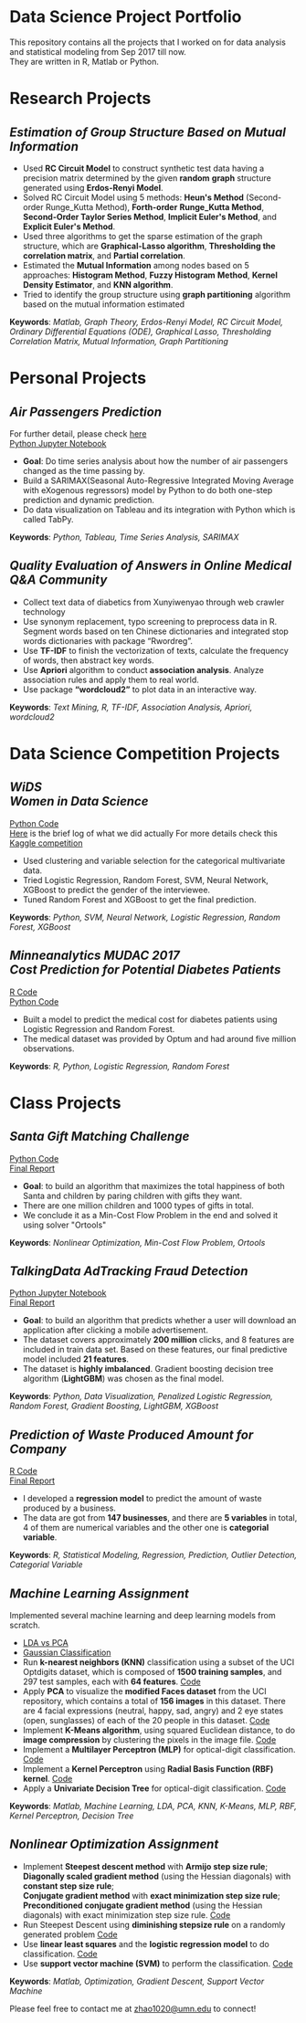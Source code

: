 # Data Science Project Portfolio
This repository contains all the projects that I worked on for data analysis and statistical modeling from Sep 2017 till now.<br />They are written in R, Matlab or Python.

# Research Projects
## *Estimation of Group Structure Based on Mutual Information*

* Used **RC Circuit Model** to construct synthetic test data having a precision matrix determined by the given **random**
**graph** structure generated using **Erdos-Renyi Model**.
* Solved RC Circuit Model using 5 methods: **Heun's Method** (Second-order Runge_Kutta Method), **Forth-order**
**Runge_Kutta Method**, **Second-Order Taylor Series Method**, **Implicit Euler's Method**, and **Explicit Euler's Method**.
* Used three algorithms to get the sparse estimation of the graph structure, which are **Graphical-Lasso algorithm**,
**Thresholding the correlation matrix**, and **Partial correlation**.
* Estimated the **Mutual Information** among nodes based on 5 approaches: **Histogram Method**, **Fuzzy Histogram**
**Method**, **Kernel Density Estimator**, and **KNN algorithm**.
* Tried to identify the group structure using **graph partitioning** algorithm based on the mutual information estimated

**Keywords**: *Matlab, Graph Theory, Erdos-Renyi Model, RC Circuit Model, Ordinary Differential Equations (ODE), Graphical Lasso, Thresholding Correlation Matrix, Mutual Information, Graph Partitioning*


# Personal Projects
## *Air Passengers Prediction*
For further detail, please check [here](https://github.com/EchoZhaoo/Air-Passengers-Prediction/blob/master/README.md)<br />
[Python Jupyter Notebook](https://github.com/EchoZhaoo/Air-Passengers-Prediction/blob/master/SARIMAX.ipynb)<br />
- **Goal**: Do time series analysis about how the number of air passengers changed as the time passing by.
- Build a SARIMAX(Seasonal Auto-Regressive Integrated Moving Average with eXogenous regressors) model by Python to do both one-step prediction and dynamic prediction.
- Do data visualization on Tableau and its integration with Python which is called TabPy. 

**Keywords**: *Python, Tableau, Time Series Analysis, SARIMAX*

## *Quality Evaluation of Answers in Online Medical Q&A Community*

* Collect text data of diabetics from Xunyiwenyao through web crawler technology
* Use synonym replacement, typo screening to preprocess data in R. Segment words based on ten Chinese dictionaries and integrated stop words dictionaries with package “Rwordreg”.
* Use **TF-IDF** to finish the vectorization of texts, calculate the frequency of words, then abstract key words.
* Use **Apriori** algorithm to conduct **association analysis**. Analyze association rules and apply them to real world.
* Use package **“wordcloud2”** to plot data in an interactive way.

**Keywords**: *Text Mining, R, TF-IDF, Association Analysis, Apriori, wordcloud2*

# Data Science Competition Projects
## *WiDS* <br /> *Women in Data Science*
[Python Code](https://github.com/EchoZhaoo/DS-Project-Portfolio/tree/master/Python/WiDS)<br />
[Here](https://github.com/EchoZhaoo/DS-Project-Portfolio/blob/master/Python/WiDS/README.md) is the brief log of what we did actually
For more details check this [Kaggle competition](https://www.kaggle.com/c/wids2018datathon)
* Used clustering and variable selection for the categorical multivariate data.
* Tried Logistic Regression, Random Forest, SVM, Neural Network, XGBoost to predict the gender of the interviewee.
* Tuned Random Forest and XGBoost to get the final prediction.

**Keywords**: *Python, SVM, Neural Network, Logistic Regression, Random Forest, XGBoost*

## *Minneanalytics MUDAC 2017* <br /> *Cost Prediction for Potential Diabetes Patients*
[R Code](https://github.com/EchoZhaoo/DS-Project-Portfolio/blob/master/R%20Code/MUDAC1.R)<br />
[Python Code](https://github.com/EchoZhaoo/DS-Project-Portfolio/blob/master/Python/MUDAC_python.py)<br />
* Built a model to predict the medical cost for diabetes patients using Logistic Regression and Random Forest.
* The medical dataset was provided by Optum and had around five million observations.

**Keywords**: *R, Python, Logistic Regression, Random Forest*

# Class Projects
## *Santa Gift Matching Challenge*
[Python Code](https://github.com/EchoZhaoo/DS-Project-Portfolio/tree/master/Python/EE5239%20Project)<br />
[Final Report](https://github.com/EchoZhaoo/DS-Project-Portfolio/blob/master/Report/EE5239_Project_Report.pdf)<br />
* **Goal**: to build an algorithm that maximizes the total happiness of both Santa and children by paring children with gifts they want.
* There are one million children and 1000 types of gifts in total.
* We conclude it as a Min-Cost Flow Problem in the end and solved it using solver "Ortools"

**Keywords**: *Nonlinear Optimization, Min-Cost Flow Problem, Ortools*

## *TalkingData AdTracking Fraud Detection*
[Python Jupyter Notebook](https://github.com/EchoZhaoo/DS-Project-Portfolio/blob/master/Python/TalkingData.ipynb)<br /> 
[Final Report](https://github.com/EchoZhaoo/DS-Project-Portfolio/blob/master/Report/PUBH%207475_Final_Report.pdf)<br /> 
- **Goal**: to build an algorithm that predicts whether a user will download an application after clicking a mobile advertisement.<br />
- The dataset covers approximately **200 million** clicks, and 8 features are included in train data set. Based on these features, our final predictive model included **21 features**. <br />
- The dataset is **highly imbalanced**. Gradient boosting decision tree algorithm (**LightGBM**) was chosen as the final model.

**Keywords**: *Python, Data Visualization, Penalized Logistic Regression, Random Forest, Gradient Boosting, LightGBM, XGBoost*

## *Prediction of Waste Produced Amount for Company*
 [R Code](https://github.com/EchoZhaoo/DS-Project-Portfolio/blob/master/R%20Code/STAT5302_Project.R)<br />
 [Final Report](https://github.com/EchoZhaoo/DS-Project-Portfolio/blob/master/Report/STAT5302_Project_Report.pdf)<br /> 
 - I developed a **regression model** to predict the amount of waste produced by a business.<br />
 - The data are got from **147 businesses**, and there are **5 variables** in total, 4 of them are numerical variables and the other one is **categorial variable**.

**Keywords**: *R, Statistical Modeling, Regression, Prediction, Outlier Detection, Categorial Variable*
 
## *Machine Learning Assignment*
Implemented several machine learning and deep learning models from scratch.<br />
* [LDA vs PCA](https://github.com/EchoZhaoo/DS-Project-Portfolio/tree/master/Matlab%20Code/CSCI%205521/LDA%20&%20PCA)<br />
* [Gaussian Classification](https://github.com/EchoZhaoo/DS-Project-Portfolio/tree/master/Matlab%20Code/CSCI%205521/Gaussian%20Classification)<br />
* Run **k-nearest neighbors (KNN)** classification using a subset of the UCI Optdigits dataset, which is composed of **1500 training samples**, and 297 test samples, each with **64 features**. [Code](https://github.com/EchoZhaoo/DS-Project-Portfolio/tree/master/Matlab%20Code/CSCI%205521/HW2/Question2)
* Apply **PCA** to visualize the **modified Faces dataset** from the UCI repository, which contains a total of **156 images** in this dataset. There are 4 facial expressions (neutral, happy, sad, angry) and 2 eye states (open, sunglasses) of each of the 20 people in this dataset. [Code](https://github.com/EchoZhaoo/DS-Project-Portfolio/tree/master/Matlab%20Code/CSCI%205521/HW2/Question2)
* Implement **K-Means algorithm**, using squared Euclidean distance, to do **image compression** by clustering the pixels in the image file. [Code](https://github.com/EchoZhaoo/DS-Project-Portfolio/tree/master/Matlab%20Code/CSCI%205521/HW2/Question3)
* Implement a **Multilayer Perceptron (MLP)** for optical-digit classification. [Code](https://github.com/EchoZhaoo/DS-Project-Portfolio/tree/master/Matlab%20Code/CSCI%205521/HW3/Question4)
* Implement a **Kernel Perceptron** using **Radial Basis Function (RBF) kernel**. [Code](https://github.com/EchoZhaoo/DS-Project-Portfolio/tree/master/Matlab%20Code/CSCI%205521/HW3/Question5)
* Apply a **Univariate Decision Tree** for optical-digit classification. [Code](https://github.com/EchoZhaoo/DS-Project-Portfolio/tree/master/Matlab%20Code/CSCI%205521/HW4)

**Keywords**: *Matlab, Machine Learning, LDA, PCA, KNN, K-Means, MLP, RBF, Kernel Perceptron, Decision Tree*

## *Nonlinear Optimization Assignment*
* Implement **Steepest descent method** with **Armijo step size rule**;<br /> **Diagonally scaled gradient method** (using the Hessian diagonals) with **constant step size rule**;<br /> **Conjugate gradient method** with **exact minimization step size rule**;<br /> **Preconditioned conjugate gradient method** (using the Hessian diagonals) with exact minimization step size rule. [Code](https://github.com/EchoZhaoo/DS-Project-Portfolio/tree/master/Matlab%20Code/EE%205239/HW2) 
* Run Steepest Descent using **diminishing stepsize rule** on a randomly generated problem [Code](https://github.com/EchoZhaoo/DS-Project-Portfolio/tree/master/Matlab%20Code/EE%205239/HW3)
* Use **linear least squares** and the **logistic regression model** to do classification. [Code](https://github.com/EchoZhaoo/DS-Project-Portfolio/tree/master/Matlab%20Code/EE%205239/HW4)
* Use **support vector machine (SVM)** to perform the classification. [Code](https://github.com/EchoZhaoo/DS-Project-Portfolio/tree/master/Matlab%20Code/EE%205239/HW5)

**Keywords**: *Matlab, Optimization, Gradient Descent, Support Vector Machine*



Please feel free to contact me at [zhao1020@umn.edu](zhao1020@umn.edu) to connect!
